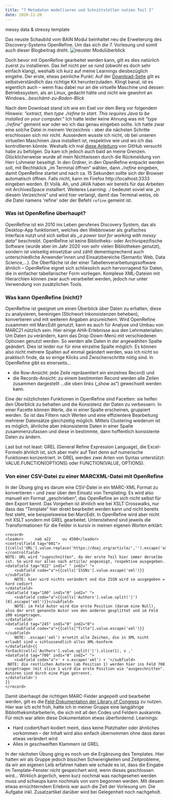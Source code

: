 ```yaml
---
title: "7 Metadaten modellieren und Schnittstellen nutzen Teil 2"
date: 2020-11-20
---
```

messy data & stressy template

Das neuste Schaubild vom BAIN Modul beinhaltet neu die Erweiterung des Discovery-Systems OpenRefine. Um das sich die 7. Vorlesung und somit auch dieser Blogbeitrag dreht.
![neuster Modulüberblick](https://pad.gwdg.de/uploads/upload_3397b1411b4205df59374eff374e81a8.png)

Doch bevor mit OpenRefine gearbeitet werden kann, gilt es dies natürlich zuerst zu installieren. Das lief nicht per se rund (obwohl es doch sehr einfach klang), weshalb ich kurz auf meine Learnings diesbezüglich eingehe. Der erste, etwas peinliche Punkt: Auf der [Download-Seite](https://openrefine.org/download.html) gilt es selbstverständlich das richtige Kit herunterzuladen. Klingt banal, ist es eigentlich auch – wenn frau dabei nur an die virtuelle Maschine und dessen Betriebssystem, als an Linux, gedacht hätte und nicht wie gewohnt an Windows…*beschämt-zu-Boden-Blick*

Nach dem Download stand ich wie ein Esel vor dem Berg vor folgendem Hinweis:
_"extract, then type ./refine to start. This requires Java to be installed on your computer."_
Ich hatte leider keine Ahnung was mit _"type ./refine"_ gemeint war oder wo ich das genau eingeben sollte. Ich hatte zwar eine solche Datei in meinem Verzeichnis - aber die nächsten Schritte erschlossen sich mir nicht. Ausserdem wusste ich nicht, ob bei unseren virtuellen Maschinen Java installiert ist, respektive wie und wo ich das kontrollieren könnte. Weshalb ich mal [diese Anleitung](https://github.com/OpenRefine/OpenRefine/wiki/Installation-Instructions) von GitHub versucht habe zu befolgen. Da kam ich jedoch auch bald an meine Grenzen. Glücklicherweise wurde all mein Nichtwissen durch die Rückmeldung von Herr Lohmeier beseitigt. In den Ordner, in den OpenRefine entpackt werden soll, mit Rechtsklick „im Terminal öffnen“ wählen, dann _./refine_ eingeben, damit OpenRefine startet und nach ca. 15 Sekunden sollte sich der Browser automatisch öffnen. Falls nicht, kann im Firefox http://localhost:3333 eingeben werden. Et Voilà. Ah, und JAVA haben wir bereits für das Arbeiten mit ArchivesSpace installiert. 
Weiteres Learning: ./ bedeutet soviel wie „in diesem Verzeichnis“ und wird hier verlangt, damit das Terminal weiss, ob die Datei namens 'refine' oder der Befehl ```refine``` gemeint ist. 

### Was ist OpenRefine überhaupt?
OpenRefine ist ein 2010 ins Leben gerufenes Discovery System, das als Desktop-App funktioniert, welches den Webbrowser als grafisches Interface nutzt und sich selbst als _„a power tool for working with messy data“_ beschreibt. OpenRefine ist keine Bibliotheks- oder Archivspezifische Software (wurde aber im Jahr 2020 von sehr vielen Bibliotheken genutzt), sondern ist vielseitig einsetzbar und zählt dementsprechend auch unterschiedliche Anwender’innen und Einsatzbereiche (Semantic Web, Data Science,…). Die Oberfläche ist der einer Tabellenverarbeitungssoftware ähnlich – OpenRefine eignet sich schliesslich auch hervorragend für Daten, die in einfacher tabellarischer Form vorliegen. Komplexe XML-Dateien mit Hierarchien können zwar auch verarbeitet werden, jedoch nur unter Verwendung von zusätzlichen Tools. 

### Was kann OpenRefine (nicht)?
OpenRefine ist geeignet um einen Überblick über Daten zu erhalten, diese zu analysieren, bereinigen (Stichwort Inkonsistenzen beheben), konvertieren und mit weiteren Angaben anzureichern. Wird OpenRefine zusammen mit MarcEdit genutzt, kann es auch für Analyse und Umbau von MARC21 nützlich sein. 
Hier einige AHA-Erlebnisse aus den Lehrmaterialien:
Um Daten zu verändern, kann das Drop-Down-Menü mit verschiedenen Optionen genutzt werden. So werden alle Daten in der angewählten Spalte geändert. Dies ist leider nur für eine einzelne Spalte möglich. Es können also nicht mehrere Spalten auf einmal geändert werden, was ich nicht so praktisch finde, da so einige Klicks und Zwischenschritte nötig sind.
In OpenRefine gibt es einerseits...  
+ die Row-Ansicht: jede Zeile repräsentiert ein einzelnes Record) und 
+ die Records-Ansicht: zu einem bestimmten Record werden alle Zeilen zusammen dargestellt
...die oben links („show as“) gewechselt werden kann. 

Eine der nützlichsten Funktionen in OpenRefine sind Facetten: sie helfen den Überblick zu behalten und die Konsistenz der Daten zu verbessern. In einer Facette können Werte, die in einer Spalte erscheinen, gruppiert werden. So ist das Filtern nach Werten und eine effizientere Bearbeitung mehrerer Datensätze gleichzeitig möglich. Mittels Clustering wiederum ist es möglich, ähnliche aber inkonsistente Daten in einer Spalte zusammenzufassen und diese in bestimmte, dann hoffentlich konsistente Daten zu ändern.

Last but not least: 
GREL (General Refine Expression Language), die Excel-Formeln ähnlich ist, sich aber mehr auf Text denn auf numerische Funktionen konzentriert. In GREL werden zwei Arten von Syntax unterstützt: VALUE.FUNCTION(OPTIONS) oder FUNCTION(VALUE, OPTIONS).

### Von einer CSV-Datei zu einer MARCXML-Datei mit OpenRefine
In der Übung ging es darum eine CSV-Datei in ein MARC-XML Format zu konvertieren – und zwar über den Einsatz von Templating. Es wird also manuell ein Format „geschrieben“, das OpenRefine an sich nicht selbst für den Export kennt. Das Vorgehen ist ähnlich wie bei XSLT Crosswalks, nur dass das “Template” hier direkt bearbeitet werden kann und nicht bereits fest steht, wie beispielsweise bei MarcEdit. In OpenRefine wird aber nicht mit XSLT sondern mit GREL gearbeitet. Untenstehend sind jeweils die Transformationen für die Felder in kursiv in meinen eigenen Worten erklärt.

```
<record>
<leader>     nab a22     uu 4500</leader>
<controlfield tag="001">{{cells['URL'].value.replace('https://doaj.org/article/','').escape('xml')}}</controlfield> 
NOTE: URL wird "zugeschnitten", da der erste Teil hier immer derselbe ist. So wird nur alles nach article/ angezeigt, respektive ausgegeben.
<datafield tag="022" ind1=" " ind2=" ">
    <subfield code="a">{{cells['ISSNs'].value.escape('xml')}}</subfield> 
    NOTE: hier wird nichts verändert und die ISSN wird so ausgegeben = hard codiert
</datafield>
<datafield tag="100" ind1="0" ind2=" ">
    <subfield code="a">{{cells['Authors'].value.split('|')[0].escape('xml')}}</subfield> 
    NOTE: im Feld Autor wird die erste Position (darum eine Null), also der erst genannte Autor von den anderen gesplittet und im Feld 100 eingetragen.
</datafield>
<datafield tag="245" ind1="0" ind2="0">
    <subfield code="a">{{cells["Title"].value.escape('xml')}}</subfield> 
    NOTE: .escape('xml') ersetzt alle Zeichen, die in XML nicht erlaubt sind = schlussendlich alles XML-konform
</datafield>{{
forEach(cells['Authors'].value.split('|').slice(1), v ,' 
<datafield tag="700" ind1="0" ind2=" ">
    <subfield code="a">' + v.escape('xml') + '</subfield>
 NOTE: die restlichen Autoren (ab Position 1) werden hier ins Feld 700 eingetragen (mit slice 1 wird die erste Position wie "ausgeschnitten". Autoren sind durch eine Pipe getrennt.
</datafield>')
}}
</record> 
``` 

Damit überhaupt die richtigen MARC-Felder angepeilt und bearbeitet werden, gilt es die [Feld-Dokumentation der Library of Congress](https://www.loc.gov/marc/bibliographic/) zu nutzen. Hier war ich echt froh, hatte ich in meiner Gruppe eine langjährige Bibliotheksmitarbeiterin, die sich mit all den Codes und Feldern auskannte. Für mich war allein diese Dokumentation etwas überfordernd. 
Learnings: 
-	Hard codiert/hart-kodiert meint, dass keine Platzhalter oder ähnliches vorkommen – der Inhalt wird also einfach übernommen ohne dass daran etwas verändert wird 
-	Alles in geschweiften Klammern ist GREL 

In der nächsten Übung ging es noch um die Ergänzung des Templates. Hier hatten wir als Gruppe jedoch bisschen Schwierigkeiten und Zeitprobleme, da wir am eigenen Leib erfahren haben wie schade es ist, dass die Eingabe im Template-Fenster nicht gespeichert wird, wenn dieses geschlossen wird… Wirklich ärgerlich, wenn kurz nochmal was nachgesehen werden muss und schwups kann nochmals von vorn begonnen werden. 
Mit diesem etwas ernüchterndem Erlebnis war auch die Zeit der Vorlesung um. Die Aufgabe inkl. Zusatzartikel darüber wird bei Gelegenheit noch nachgeholt.
